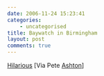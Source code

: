 ```yaml
---
date: 2006-11-24 15:23:41
categories:
    - uncategorised
title: Baywatch in Birmingham
layout: post
comments: true
---
```

[Hilarious](http://www.peteashton.com/06/11/23/brum_blog_5.html) [Via
Pete [Ashton](http://www.peteashton.com/)]
